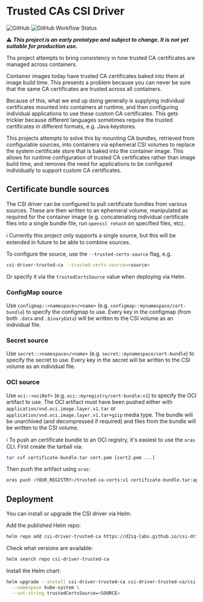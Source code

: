 <!--
 Copyright 2022 D2iQ, Inc. All rights reserved.
 SPDX-License-Identifier: Apache-2.0
-->

# Trusted CAs CSI Driver

![GitHub](https://img.shields.io/github/license/d2iq-labs/csi-driver-trusted-ca?style=for-the-badge)
![GitHub Workflow Status](https://img.shields.io/github/actions/workflow/status/d2iq-labs/csi-driver-trusted-ca/checks.yml?branch=main&style=for-the-badge)

:warning: ***This project is an early prototype and subject to change. It is not yet suitable for production use.***

Ths project attempts to bring consistency in how trusted CA certificates are managed across containers.

Container images today have trusted CA certificates baked into them at image build time. This presents a problem because
you can never be sure that the same CA certificates are trusted across all containers.

Because of this, what we end up doing generally is supplying individual certificates mounted into containers at runtime,
and then configuring individual applications to use these custom CA certificates. This gets trickier because different
languages sometimes require the trusted certificates in different formats, e.g. Java keystores.

This projects attempts to solve this by mounting CA bundles, retrieved from configurable sources, into containers via
ephemeral CSI volumes to replace the system certificate store that is baked into the container image. This allows for
runtime configuration of trusted CA certificates rather than image build time, and removes the need for applications to
be configured individually to support custom CA certificates.

## Certificate bundle sources

The CSI driver can be configured to pull certificate bundles from various sources. These are then written to an
ephemeral volume, manipulated as required for the container image (e.g. concatenating individual certificate files into
a single bundle file, run `openssl rehash` on specified files, etc).

:information_source: Currently this project only supports a single source, but this will be extended in future to be
able to combine sources.

To configure the source, use the `--trusted-certs-source` flag, e.g.

```bash
csi-driver-trusted-ca --trusted-certs-source=<source>
```

Or specify it via the `trustedCertsSource` value when deploying via Helm.

### ConfigMap source

Use `configmap::<namespace>/<name>` (e.g. `configmap::mynamespace/cert-bundle`) to specify the configmap to use. Every
key in the configmap (from both `.data` and `.binaryData`) will be written to the CSI volume as an individual file.

### Secret source

Use `secret::<namespace>/<name>`  (e.g. `secret::mynamespace/cert-bundle`) to specify the secret to use. Every key in
the secret will be written to the CSI volume as an individual file.

### OCI source

Use `oci::<ociRef>` (e.g. `oci::myregistry/cert-bundle:v1`) to specify the OCI artifact to use. The OCI artifact must
have been pushed either with `application/vnd.oci.image.layer.v1.tar` or `application/vnd.oci.image.layer.v1.tar+gzip`
media type. The bundle will be unarchived (and decompressed if required) and files from the bundle will be written to
the CSI volume.

:information_source: To push an certificate bundle to an OCI registry, it's easiest to use the `oras` CLI. First create
the tarball via:

```bash
tar cvf certificate-bundle.tar cert.pem [cert2.pem ...]
```

Then push the artifact using `oras`:

```bash
oras push <YOUR_REGISTRY>/trusted-ca-certs:v1 certificate-bundle.tar:application/vnd.oci.image.layer.v1.tar
```

## Deployment

You can install or upgrade the CSI driver via Helm.

Add the published Helm repo:

```bash
helm repo add csi-driver-trusted-ca https://d2iq-labs.github.io/csi-driver-trusted-ca/
```

Check what versions are available:

```bash
helm search repo csi-driver-trusted-ca
```

Install the Helm chart:

```bash
helm upgrade --install csi-driver-trusted-ca csi-driver-trusted-ca/csi-driver-trusted-ca \
  --namespace kube-system \
  --set-string trustedCertsSource=<SOURCE>
```
